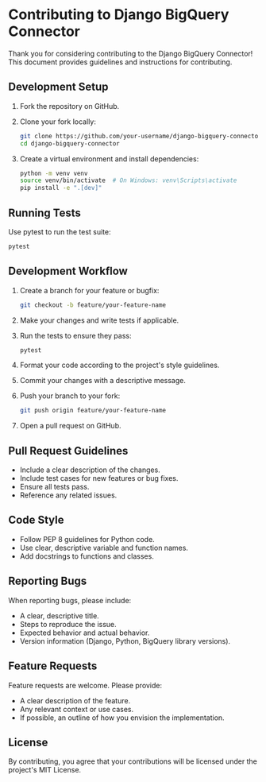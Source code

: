 # Contributing to Django BigQuery Connector

Thank you for considering contributing to the Django BigQuery Connector! This document provides guidelines and instructions for contributing.

## Development Setup

1. Fork the repository on GitHub.

2. Clone your fork locally:
   ```bash
   git clone https://github.com/your-username/django-bigquery-connector.git
   cd django-bigquery-connector
   ```

3. Create a virtual environment and install dependencies:
   ```bash
   python -m venv venv
   source venv/bin/activate  # On Windows: venv\Scripts\activate
   pip install -e ".[dev]"
   ```

## Running Tests

Use pytest to run the test suite:

```bash
pytest
```

## Development Workflow

1. Create a branch for your feature or bugfix:
   ```bash
   git checkout -b feature/your-feature-name
   ```

2. Make your changes and write tests if applicable.

3. Run the tests to ensure they pass:
   ```bash
   pytest
   ```

4. Format your code according to the project's style guidelines.

5. Commit your changes with a descriptive message.

6. Push your branch to your fork:
   ```bash
   git push origin feature/your-feature-name
   ```

7. Open a pull request on GitHub.

## Pull Request Guidelines

- Include a clear description of the changes.
- Include test cases for new features or bug fixes.
- Ensure all tests pass.
- Reference any related issues.

## Code Style

- Follow PEP 8 guidelines for Python code.
- Use clear, descriptive variable and function names.
- Add docstrings to functions and classes.

## Reporting Bugs

When reporting bugs, please include:

- A clear, descriptive title.
- Steps to reproduce the issue.
- Expected behavior and actual behavior.
- Version information (Django, Python, BigQuery library versions).

## Feature Requests

Feature requests are welcome. Please provide:

- A clear description of the feature.
- Any relevant context or use cases.
- If possible, an outline of how you envision the implementation.

## License

By contributing, you agree that your contributions will be licensed under the project's MIT License.
